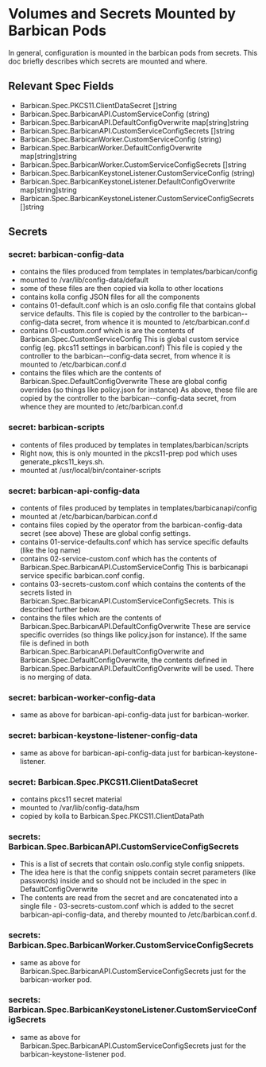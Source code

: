 # Volumes and Secrets Mounted by Barbican Pods

In general, configuration is mounted in the barbican pods from secrets.
This doc briefly describes which secrets are mounted and where.

## Relevant Spec Fields

- Barbican.Spec.PKCS11.ClientDataSecret []string
- Barbican.Spec.BarbicanAPI.CustomServiceConfig (string)
- Barbican.Spec.BarbicanAPI.DefaultConfigOverwrite map[string]string
- Barbican.Spec.BarbicanAPI.CustomServiceConfigSecrets []string
- Barbican.Spec.BarbicanWorker.CustomServiceConfig (string)
- Barbican.Spec.BarbicanWorker.DefaultConfigOverwrite map[string]string
- Barbican.Spec.BarbicanWorker.CustomServiceConfigSecrets []string
- Barbican.Spec.BarbicanKeystoneListener.CustomServiceConfig (string)
- Barbican.Spec.BarbicanKeystoneListener.DefaultConfigOverwrite map[string]string
- Barbican.Spec.BarbicanKeystoneListener.CustomServiceConfigSecrets []string

## Secrets

### secret: barbican-config-data
- contains the files produced from templates in templates/barbican/config
- mounted to /var/lib/config-data/default
- some of these files are then copied via kolla to other locations
- contains kolla config JSON files for all the components
- contains 01-default.conf which is an oslo.config file that contains global service
  defaults.  This file is copied by the controller to the barbican-<component>-config-data
  secret, from whence it is mounted to /etc/barbican.conf.d
- contains 01-custom.conf which is are the contents of Barbican.Spec.CustomServiceConfig
  This is global custom service config (eg. pkcs11 settings in barbican.conf)
  This file is copied y the controller to the barbican-<component>-config-data secret,
  from whence it is mounted to /etc/barbican.conf.d
- contains the files which are the contents of Barbican.Spec.DefaultConfigOverwrite
  These are global config overrides (so things like policy.json for instance)
  As above, these file are copied by the controller to the barbican-<component>-config-data
  secret, from whence they are mounted to /etc/barbican.conf.d

### secret: barbican-scripts
- contents of files produced by templates in templates/barbican/scripts
- Right now, this is only mounted in the pkcs11-prep pod which uses generate_pkcs11_keys.sh.
- mounted at /usr/local/bin/container-scripts

### secret: barbican-api-config-data
- contents of files produced by templates in templates/barbicanapi/config
- mounted at /etc/barbican/barbican.conf.d
- contains files copied by the operator from the barbican-config-data secret (see above)
  These are global config settings.
- contains 01-service-defaults.conf which has service specific defaults (like the log name)
- contains 02-service-custom.conf which has the contents of Barbican.Spec.BarbicanAPI.CustomServiceConfig
  This is barbicanapi service specific barbican.conf config.
- contains 03-secrets-custom.conf which contains the contents of the secrets listed
  in Barbican.Spec.BarbicanAPI.CustomServiceConfigSecrets.  This is described further below.
- contains the files which are the contents of Barbican.Spec.BarbicanAPI.DefaultConfigOverwrite
  These are service specific overrides (so things like policy.json for instance).  If the same
  file is defined in both Barbican.Spec.BarbicanAPI.DefaultConfigOverwrite and Barbican.Spec.DefaultConfigOverwrite,
  the contents defined in Barbican.Spec.BarbicanAPI.DefaultConfigOverwrite will be used.
  There is no merging of data.

### secret: barbican-worker-config-data
- same as above for barbican-api-config-data just for barbican-worker.

### secret: barbican-keystone-listener-config-data
- same as above for barbican-api-config-data just for barbican-keystone-listener.

### secret: Barbican.Spec.PKCS11.ClientDataSecret
- contains pkcs11 secret material
- mounted to /var/lib/config-data/hsm
- copied by kolla to Barbican.Spec.PKCS11.ClientDataPath

### secrets: Barbican.Spec.BarbicanAPI.CustomServiceConfigSecrets
- This is a list of secrets that contain oslo.config style config snippets.
- The idea here is that the config snippets contain secret parameters (like passwords)
  inside and so should not be included in the spec in DefaultConfigOverwrite
- The contents are read from the secret and are concatenated into a single file -
  03-secrets-custom.conf which is added to the secret barbican-api-config-data,
  and thereby mounted to /etc/barbican.conf.d.

### secrets: Barbican.Spec.BarbicanWorker.CustomServiceConfigSecrets
- same as above for Barbican.Spec.BarbicanAPI.CustomServiceConfigSecrets just for the
  barbican-worker pod.

### secrets: Barbican.Spec.BarbicanKeystoneListener.CustomServiceConfigSecrets
- same as above for Barbican.Spec.BarbicanAPI.CustomServiceConfigSecrets just for the
  barbican-keystone-listener pod.

